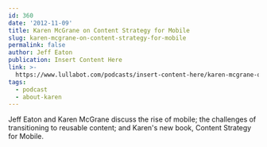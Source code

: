 ```yaml
---
id: 360
date: '2012-11-09'
title: Karen McGrane on Content Strategy for Mobile
slug: karen-mcgrane-on-content-strategy-for-mobile
permalink: false
author: Jeff Eaton
publication: Insert Content Here
link: >-
  https://www.lullabot.com/podcasts/insert-content-here/karen-mcgrane-on-content-strategy-for-mobile
tags:
  - podcast
  - about-karen
---
```

Jeff Eaton and Karen McGrane discuss the rise of mobile; the challenges of transitioning to reusable content; and Karen's new book, Content Strategy for Mobile.
